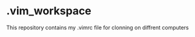 .vim_workspace
==============

This repository contains my .vimrc file for clonning on diffrent computers